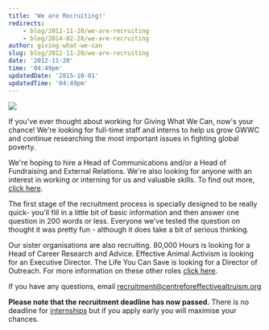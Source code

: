 ```yaml
---
title: 'We are Recruiting!'
redirects:
    - blog/2012-11-20/we-are-recruiting
    - blog/2014-02-28/we-are-recruiting
author: giving-what-we-can
slug: blog/2012-11-20/we-are-recruiting
date: '2012-11-20'
time: '04:49pm'
updatedDate: '2015-10-01'
updatedTime: '04:49pm'
---
```

![](/images/uploads/join_us.jpg)

If you've ever thought about working for Giving What We Can, now's your chance! We're looking for full-time staff and interns to help us grow GWWC and continue researching the most important issues in fighting global poverty.

We're hoping to hire a Head of Communications and/or a Head of Fundraising and External Relations. We're also looking for anyone with an interest in working or interning for us and valuable skills. To find out more, [click here](http://www.givingwhatwecan.org/getting-involved/jobs-available).

The first stage of the recruitment process is specially designed to be really quick- you'll fill in a little bit of basic information and then answer one question in 200 words or less. Everyone we've tested the question on thought it was pretty fun - although it does take a bit of serious thinking.

Our sister organisations are also recruiting. 80,000 Hours is looking for a Head of Career Research and Advice. Effective Animal Activism is looking for an Executive Director. The Life You Can Save is looking for a Director of Outreach. For more information on these other roles [click here](http://www.centreforeffectivealtruism.org/recruitment/cea-jobs.pdf).

If you have any questions, email recruitment@centreforeffectivealtruism.org

**Please note that the recruitment deadline has now passed.** There is no deadline for [internships](http://centreforeffectivealtruism.org/intern) but if you apply early you will maximise your chances.